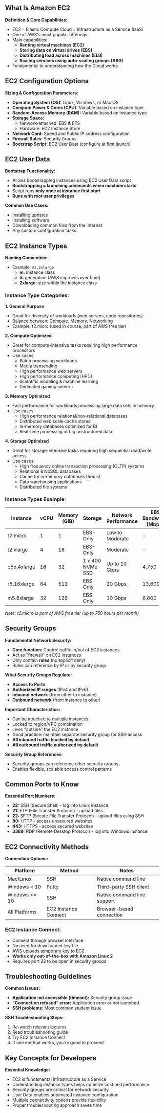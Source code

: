 

## **What is Amazon EC2**

**Definition & Core Capabilities:**
- EC2 = Elastic Compute Cloud = Infrastructure as a Service (IaaS)
- One of AWS's most popular offerings
- Main capabilities:
  - **Renting virtual machines (EC2)**
  - **Storing data on virtual drives (EBS)**
  - **Distributing load across machines (ELB)**
  - **Scaling services using auto-scaling groups (ASG)**
- Fundamental to understanding how the Cloud works

## **EC2 Configuration Options**

**Sizing & Configuration Parameters:**
- **Operating System (OS):** Linux, Windows, or Mac OS
- **Compute Power & Cores (CPU):** Variable based on instance type
- **Random-Access Memory (RAM):** Variable based on instance type
- **Storage Space:**
  - Network-attached: EBS & EFS
  - Hardware: EC2 Instance Store
- **Network Card:** Speed and Public IP address configuration
- **Firewall Rules:** Security Groups
- **Bootstrap Script:** EC2 User Data (configure at first launch)

## **EC2 User Data**

**Bootstrap Functionality:**
- Allows bootstrapping instances using EC2 User Data script
- **Bootstrapping = launching commands when machine starts**
- Script runs **only once at instance first start**
- **Runs with root user privileges**

**Common Use Cases:**
- Installing updates
- Installing software
- Downloading common files from the internet
- Any custom configuration tasks

## **EC2 Instance Types**

**Naming Convention:**
- Example: `m5.2xlarge`
  - **m:** instance class
  - **5:** generation (AWS improves over time)
  - **2xlarge:** size within the instance class

### **Instance Type Categories:**

**1. General Purpose**
- Great for diversity of workloads (web servers, code repositories)
- Balance between: Compute, Memory, Networking
- Example: t2.micro (used in course, part of AWS free tier)

**2. Compute Optimized**
- Great for compute-intensive tasks requiring high performance processors
- Use cases:
  - Batch processing workloads
  - Media transcoding
  - High performance web servers
  - High performance computing (HPC)
  - Scientific modeling & machine learning
  - Dedicated gaming servers

**3. Memory Optimized**
- Fast performance for workloads processing large data sets in memory
- Use cases:
  - High performance relational/non-relational databases
  - Distributed web scale cache stores
  - In-memory databases optimized for BI
  - Real-time processing of big unstructured data

**4. Storage Optimized**
- Great for storage-intensive tasks requiring high sequential read/write access
- Use cases:
  - High frequency online transaction processing (OLTP) systems
  - Relational & NoSQL databases
  - Cache for in-memory databases (Redis)
  - Data warehousing applications
  - Distributed file systems

### **Instance Types Example:**

| Instance | vCPU | Memory (GiB) | Storage | Network Performance | EBS Bandwidth (Mbps) |
|----------|------|--------------|---------|-------------------|---------------------|
| t2.micro | 1 | 1 | EBS-Only | Low to Moderate | - |
| t2.xlarge | 4 | 16 | EBS-Only | Moderate | - |
| c5d.4xlarge | 16 | 32 | 1 x 400 NVMe SSD | Up to 10 Gbps | 4,750 |
| r5.16xlarge | 64 | 512 | EBS Only | 20 Gbps | 13,600 |
| m5.8xlarge | 32 | 128 | EBS Only | 10 Gbps | 6,800 |

*Note: t2.micro is part of AWS free tier (up to 750 hours per month)*

## **Security Groups**

**Fundamental Network Security:**
- **Core function:** Control traffic in/out of EC2 instances
- Act as "firewall" on EC2 instances
- Only contain **rules** (no explicit deny)
- Rules can reference by IP or by security group

**What Security Groups Regulate:**
- **Access to Ports**
- **Authorized IP ranges** (IPv4 and IPv6)
- **Inbound network** (from other to instance)
- **Outbound network** (from instance to other)

**Important Characteristics:**
- Can be attached to multiple instances
- Locked to region/VPC combination
- Lives "outside" the EC2 instance
- Good practice: maintain separate security group for SSH access
- **All inbound traffic blocked by default**
- **All outbound traffic authorized by default**

**Security Group References:**
- Security groups can reference other security groups
- Enables flexible, scalable access control patterns

## **Common Ports to Know**

**Essential Port Numbers:**
- **22:** SSH (Secure Shell) - log into Linux instance
- **21:** FTP (File Transfer Protocol) - upload files
- **22:** SFTP (Secure File Transfer Protocol) - upload files using SSH
- **80:** HTTP - access unsecured websites
- **443:** HTTPS - access secured websites
- **3389:** RDP (Remote Desktop Protocol) - log into Windows instance

## **EC2 Connectivity Methods**

**Connection Options:**

| Platform | Method | Notes |
|----------|--------|-------|
| Mac/Linux | SSH | Native command line |
| Windows < 10 | Putty | Third-party SSH client |
| Windows >= 10 | SSH | Native command line support |
| All Platforms | EC2 Instance Connect | Browser-based connection |

### **EC2 Instance Connect:**
- Connect through browser interface
- No need for downloaded key file
- AWS uploads temporary key to EC2
- **Works only out-of-the-box with Amazon Linux 2**
- Requires port 22 to be open in security groups

## **Troubleshooting Guidelines**

**Common Issues:**
- **Application not accessible (timeout):** Security group issue
- **"Connection refused" error:** Application error or not launched
- **SSH problems:** Most common student issue

**SSH Troubleshooting Steps:**
1. Re-watch relevant lectures
2. Read troubleshooting guide
3. Try EC2 Instance Connect
4. If one method works, you're good to proceed

## **Key Concepts for Developers**

**Essential Knowledge:**
- EC2 is fundamental Infrastructure as a Service
- Understanding instance types helps optimize cost and performance
- Security groups are critical for network security
- User Data enables automated instance configuration
- Multiple connectivity options provide flexibility
- Proper troubleshooting approach saves time